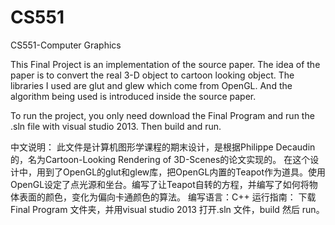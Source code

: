 # CS551
CS551-Computer Graphics

This Final Project is an implementation of the source paper. The idea of the paper is to convert the real 3-D object to cartoon looking object. The libraries I used are glut and glew which come from OpenGL. And the algorithm being used is introduced inside the source paper.

To run the project, you only need download the Final Program and run the .sln file with visual studio 2013. Then build and run. 

中文说明：
此文件是计算机图形学课程的期末设计，是根据Philippe Decaudin的，名为Cartoon-Looking Rendering of 3D-Scenes的论文实现的。
在这个设计中，用到了OpenGL的glut和glew库，把OpenGL内置的Teapot作为道具。使用OpenGL设定了点光源和坐台。编写了让Teapot自转的方程，并编写了如何将物体表面的颜色，变化为偏向卡通颜色的算法。
编写语言：C++
运行指南：
下载Final Program 文件夹，并用visual studio 2013 打开.sln 文件，build 然后 run。
